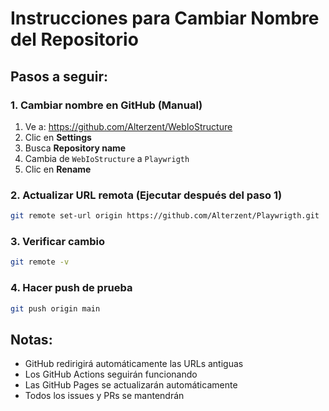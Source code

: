 # Instrucciones para Cambiar Nombre del Repositorio

## Pasos a seguir:

### 1. Cambiar nombre en GitHub (Manual)

1. Ve a: https://github.com/Alterzent/WebIoStructure
2. Clic en **Settings**
3. Busca **Repository name**
4. Cambia de `WebIoStructure` a `Playwrigth`
5. Clic en **Rename**

### 2. Actualizar URL remota (Ejecutar después del paso 1)

```bash
git remote set-url origin https://github.com/Alterzent/Playwrigth.git
```

### 3. Verificar cambio

```bash
git remote -v
```

### 4. Hacer push de prueba

```bash
git push origin main
```

## Notas:

- GitHub redirigirá automáticamente las URLs antiguas
- Los GitHub Actions seguirán funcionando
- Las GitHub Pages se actualizarán automáticamente
- Todos los issues y PRs se mantendrán
